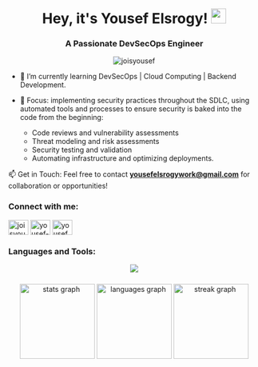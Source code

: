 <h1 align="center"> Hey, it's Yousef Elsrogy! <img src="https://github.com/TheDudeThatCode/TheDudeThatCode/blob/master/Assets/Hi.gif" width="30" height="30"></img> </h1>
<h3 align="center">A Passionate DevSecOps Engineer</h3>

<p align="center"> <img src="https://komarev.com/ghpvc/?username=joisyousef&label=Profile%20views&color=0e75b6&style=flat" alt="joisyousef" /> </p>

- 🌱 I’m currently learning DevSecOps | Cloud Computing | Backend Development.
- 🔧 Focus: implementing security practices throughout the SDLC, using automated tools and processes to ensure security is baked into the code from the beginning:
  
  * Code reviews and vulnerability assessments
  * Threat modeling and risk assessments
  * Security testing and validation
  * Automating infrastructure and optimizing deployments.

📫 Get in Touch: Feel free to contact **yousefelsrogywork@gmail.com** for collaboration or opportunities!

<h3 align="left">Connect with me:</h3>
<p align="left">
<a href="https://twitter.com/joisyousef" target="_blank"><img align="center" src="https://raw.githubusercontent.com/rahuldkjain/github-profile-readme-generator/master/src/images/icons/Social/twitter.svg" alt="joisyousef" height="30" width="40" /></a>
<a href="https://linkedin.com/in/yousef-elsrogy-2298a4245" target="blank"><img align="center" src="https://raw.githubusercontent.com/rahuldkjain/github-profile-readme-generator/master/src/images/icons/Social/linked-in-alt.svg" alt="yousef-elsrogy-2298a4245" height="30" width="40" /></a>
<a href="https://instagram.com/yousef.rramadan" target="blank"><img align="center" src="https://raw.githubusercontent.com/rahuldkjain/github-profile-readme-generator/master/src/images/icons/Social/instagram.svg" alt="yousef.ramadann" height="30" width="40" /></a>
</p>

<h3 align="left">Languages and Tools:</h3>
<p align="center">
  <a href="https://skillicons.dev">
    <img src="https://skillicons.dev/icons?i=aws,azure,gcp,bash,py,cpp,java,html,css,js,nodejs,go,linux,redhat,gitlab,git,github,nginx,obsidian,mysql,mongodb,docker,kubernetes,openshift,jenkins,githubactions,ansible,terraform,prometheus,grafana &perline=11" />
  </a>
</p>

###

<div align="center">
  <img src="https://github-readme-stats.vercel.app/api?username=joisyousef&hide_title=false&hide_rank=false&show_icons=true&include_all_commits=true&count_private=true&disable_animations=false&theme=dark&locale=en&hide_border=false" height="150" alt="stats graph"  />
  <img src="https://github-readme-stats.vercel.app/api/top-langs?username=joisyousef&locale=en&hide_title=false&layout=compact&card_width=320&langs_count=5&theme=dark&hide_border=false" height="150" alt="languages graph"  />
  <img src="https://streak-stats.demolab.com?user=joisyousef&locale=en&mode=daily&theme=dark&hide_border=false&border_radius=5" height="150" alt="streak graph"  />
</div>

###
